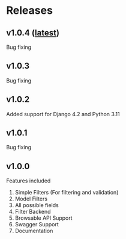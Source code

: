 # Releases

## v1.0.4 ([latest](/en/latest/))
Bug fixing

## v1.0.3
Bug fixing

## v1.0.2
Added support for Django 4.2 and Python 3.11

## v1.0.1
Bug fixing

## v1.0.0
Features included

1. Simple Filters (For filtering and validation)
2. Model Filters
3. All possible fields   
4. Filter Backend
5. Browsable API Support
6. Swagger Support
7. Documentation
